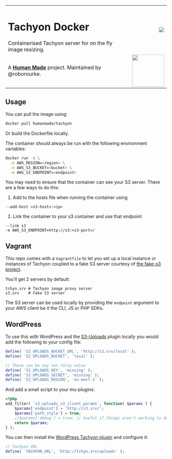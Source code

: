 <table width="100%">
	<tr>
		<td align="left" width="70">
			<h1>Tachyon Docker</h1>
			Containerised Tachyon server for on the fly image resizing.
		</td>
		<td align="right" width="20%">
			<a href="https://hub.docker.com/r/humanmade/tachyon"><img src="http://dockeri.co/image/humanmade/tachyon" /></a>
		</td>
	</tr>
	<tr>
		<td>
			A <strong><a href="https://hmn.md/">Human Made</a></strong> project. Maintained by @roborourke.
		</td>
		<td align="center">
			<img src="https://hmn.md/content/themes/hmnmd/assets/images/hm-logo.svg" width="100" />
		</td>
	</tr>
</table>

## Usage

You can pull the image using:

```sh
docker pull humanmade/tachyon
```

Or build the Dockerfile locally.

The container should always be run with the following environment variables:

```sh
docker run -d \
  -e AWS_REGION=<region> \
  -e AWS_S3_BUCKET=<bucket> \
  -e AWS_S3_ENDPOINT=<endpoint>
```

You may need to ensure that the container can see your S3 server. There
are a few ways to do this:

1. Add to the hosts file when running the container using
  ```
  --add-host <s3-host>:<ip>
  ```

2. Link the container to your s3 container and use that endpoint 
  ```
  --link s3
  -e AWS_S3_ENDPOINT=http://s3:<s3-port>/
  ```
  
## Vagrant

This repo comes with a `Vagrantfile` to let you set up a local instance 
or instances of Tachyon coupled to a fake S3 server courtesy of 
[the fake-s3 project](https://github.com/jubos/fake-s3).
 
You'll get 2 servers by default:
 
```
tchyn.srv # Tachyon image proxy server
s3.srv    # Fake S3 server
```

The S3 server can be used locally by providing the `endpoint` argument
to your AWS client be it the CLI, JS or PHP SDKs.

## WordPress

To use this with WordPress and the 
[S3-Uploads](https://github.com/humanmade/S3-Uploads) plugin locally you 
would add the following to your config file:
 
```php
define( 'S3_UPLOADS_BUCKET_URL', 'http://s3.srv/local' );
define( 'S3_UPLOADS_BUCKET', 'local' );

// These can be any non falsy value
define( 'S3_UPLOADS_KEY', 'missing' );
define( 'S3_UPLOADS_SECRET', 'missing' );
define( 'S3_UPLOADS_REGION', 'eu-west-1' );
```

And add a small script to your mu-plugins:

```php
<?php
add_filter( 's3_uploads_s3_client_params', function( $params ) {
    $params['endpoint'] = 'http://s3.srv/';
    $params['path_style'] = true;
    //$params['debug'] = true; // Useful if things aren't working to double check IPs etc
    return $params;
} );
```

You can then install the
[WordPress Tachyon plugin](https://github.com/humanmade/tachyon-plugin)
and configure it:

```php
// Tachyon URL
define( 'TACHYON_URL', 'http://tchyn.srv/uploads' );
```
